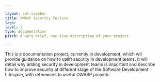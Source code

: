 ```yaml
---

layout: col-sidebar
title: OWASP Security Culture
tags: 
level: 2
type: documentation
pitch: A very brief, one-line description of your project

---
```


This is a documentation project, currently in development, which will provide guidance on how to uplift security in development teams. It will detail why adding security in development teams is important and describe how to improve security at different stage of the Software Development Lifecycle, with references to useful OWASP projects.